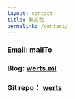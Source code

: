 ```yaml
---
layout: contact
title: 联系我
permalink: /contact/
---
```


### Email: [mailTo](werts-we@qq.com)
### Blog: [werts.ml](//werts.ml)
### Git repo： [werts](https://github.com/werts?tab=repositories)